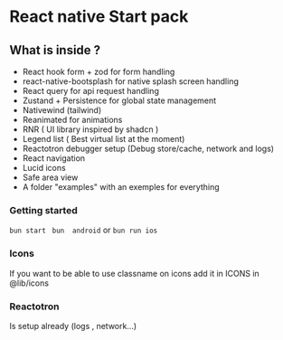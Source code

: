 # React native Start pack

## What is inside ?

- React hook form + zod for form handling
- react-native-bootsplash for native splash screen handling 
- React query for api request handling
- Zustand + Persistence for global state management
- Nativewind (tailwind)
- Reanimated for animations
- RNR ( UI library inspired by shadcn )
- Legend list ( Best virtual list at the moment)
- Reactotron  debugger setup (Debug store/cache, network and logs)
- React navigation
- Lucid icons
- Safe area view
- A folder "examples" with an exemples for everything

### Getting started

```bun start```
``` bun  android``` or ```bun run ios```


### Icons

If you want to be able to use classname on icons add it in ICONS in @lib/icons

### Reactotron 

Is setup already (logs , network...)